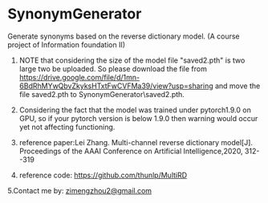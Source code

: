 # SynonymGenerator
Generate synonyms based on the reverse dictionary model. (A course project of Information foundation II)


1. NOTE that considering the size of the model file "saved2.pth" is two large two be uploaded. So please download the file from https://drive.google.com/file/d/1mn-6BdRhMYwQbvZkyksHTxtFwCVFMa39/view?usp=sharing and move the file saved2.pth to SynonymGenerator\saved2.pth.

2. Considering the fact that the model was trained under pytorch1.9.0 on GPU, so if your pytorch version is below 1.9.0 then warning would occur yet not affecting functioning.

3. reference paper:Lei Zhang. Multi-channel reverse dictionary model[J]. Proceedings of the AAAI Conference on Artificial Intelligence,2020, 312--319 

4. reference code: https://github.com/thunlp/MultiRD

5.Contact me by: zimengzhou2@gmail.com
